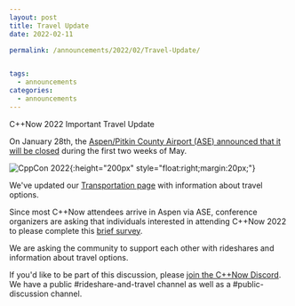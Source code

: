 ```yaml
---
layout: post
title: Travel Update
date: 2022-02-11

permalink: /announcements/2022/02/Travel-Update/


tags:
  - announcements
categories:
  - announcements
---
```


C++Now 2022 Important Travel Update

On January 28th, the [Aspen/Pitkin County Airport (ASE) announced that it will be closed](https://pitkincounty.com/civicalerts.aspx?AID=465) during the first two weeks of May.

<!--break-->

![CppCon 2022](/assets/img/location/ASE/ASE-welcome-bear.jpeg){:height="200px" style="float:right;margin:20px;"}

We've updated our [Transportation page](/location/transportation/) with information about travel options.

Since most C++Now attendees arrive in Aspen via ASE, conference organizers are asking that individuals interested in attending C++Now 2022 to please complete this [brief survey](https://forms.gle/NxTAdyG8p8DqWSNHA).

We are asking the community to support each other with rideshares and information about travel options.

If you'd like to be part of this discussion, please [join the C++Now Discord](https://discord.gg/UZWwKFa6rr). We have a public #rideshare-and-travel channel as well as a #public-discussion channel.
